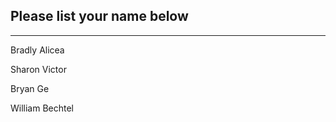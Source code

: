 ## Please list your name below
--------------------------------------------------------------------------------------------------------------------------------------
Bradly Alicea

Sharon Victor

Bryan Ge

William  Bechtel
